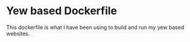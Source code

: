# Yew based Dockerfile 
This dockerfile is what I have been using to build and run my yew based websites.